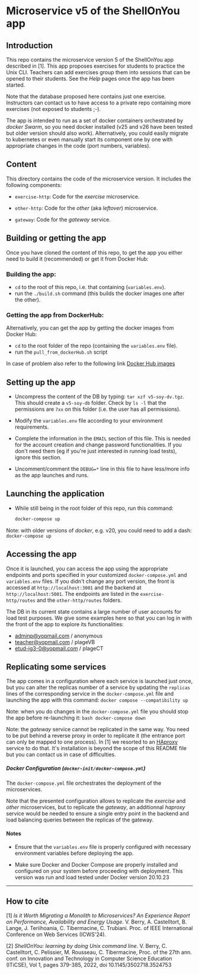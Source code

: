 # Microservice v5 of the ShellOnYou app

## Introduction

This repo contains the microservice version 5 of the ShellOnYou app described in [1]. This app proposes exercises for students to practice the Unix CLI. Teachers can add exercises group them into sessions that can be opened to their students. 
See the *Help* pages once the app has been started.

Note that the database proposed here contains just one exercise. Instructors can contact us to have access to a private repo containing more exercises (not exposed to students ;-).

The app is intended to run as a set of docker containers orchestrated by *docker Swarm*, so you need docker installed (v25 and v26 have been tested but older version should also work). Alternatively, you could easily migrate to kubernetes or even manually start its component one by one with appropriate changes in the code (port numbers, variables).

## Content

This directory contains the code of the microservice version. It includes the following components:

- `exercise-http`: Code for the *exercise* microservice.

- `other-http`: Code for the *other* (aka *leftover*) microservice.

- `gateway`: Code for the *gateway* service.


## Building or getting the app

Once you have cloned the content of this repo, to get the app you either need to build it (recommended) or get it from Docker Hub:

### Building the app:

- `cd` to the root of this repo, i.e. that containing (`variables.env`).
- run the `./build.sh` command (this builds the docker images one after the other).

### Getting the app from DockerHub:

Alternatively, you can get the app by getting the docker images from Docker Hub:
- `cd` to the root folder of the repo (containing the `variables.env` file).
- run the `pull_from_dockerHub.sh` script  

In case of problem also refer to the following link [Docker Hub images](https://hub.docker.com/repository/docker/icws24submission/postgres_icws24/general)


## Setting up the app

- Uncompress the content of the DB by typing: `tar xzf v5-soy-dv.tgz`. This should create a `v5-soy-db` folder. Check by `ls -l` that the permissions are `7xx` on this folder (i.e. the user has all permissions).

- Modify the `variables.env` file according to your environment requirements.

- Complete the information in the `EMAIL` section of this file. This is needed for the account creation and change password functionalities. If you don't need them (eg if you're just interested in running load tests), ignore this section.

- Uncomment/comment the `DEBUG=*` line in this file to have less/more info as the app launches and runs.


## Launching the application

- While still being in the root folder of this repo, run this command: 

    ```bash
    docker-compose up
    ```

Note: with older versions of *docker*, e.g. v20, you could need to add a dash: `docker-compose up`

## Accessing the app

Once it is launched, you can access the app using the appropriate endpoints and ports specified in your customized `docker-compose.yml` and `variables.env` files. If you didn't change any port version, the front is accessed at `http://localhost:3001` and the backend at `http://localhost:5001`.
The endpoints are listed in the `exercise-http/routes` and the `other-http/routes` folders.

The DB in its current state contains a large number of user accounts for load test purposes. We give some examples here so that you can log in with the front of the app to explore its functionalities:
- adminp@yopmail.com / anonymous
- teacher@yopmail.com / plageVB
- etud-ig3-0@yopmail.com / plageCT

## Replicating some services

The app comes in a configuration where each service is launched just once, but you can alter the replicas number of a service by updating the `replicas` lines of the corresponding service in the `docker-compose.yml` file and launching the app with this command:
`docker compose --compatibility up`

Note: when you do changes in the `docker-compose.yml` file you should stop the app before re-launching it:
    ```bash
    docker-compose down
    ```

Note: the *gateway* service cannot be replicated in the same way. You need to be put behind a reverse proxy in order to replicate it (the entrance port can only be mapped to one process). In [1] we resorted to an [HAproxy](https://www.haproxy.org/) service to do that. It's installation is beyond the scope of this README file but you can contact us in case of difficulties. 

##### Docker Configuration (`docker-init/docker-compose.yml`)

   The `docker-compose.yml` file orchestrates the deployment of the microservices.

   Note that the presented configuration allows to replicate the *exercise* and *other* microservices, but to replicate the *gateway*, an additionnal *haproxy* service would be needed to ensure a single entry point in the backend and load balancing queries between the replicas of the gateway.

#### Notes

- Ensure that the `variables.env` file is properly configured with necessary environment variables before deploying the app.

- Make sure Docker and Docker Compose are properly installed and configured on your system before proceeding with deployment. This version was run and load tested under Docker version 20.10.23

--- 
## How to cite

[1] *Is it Worth Migrating a Monolith to Microservices? An Experience Report on Performance, Availability and Energy Usage*. V. Berry, A. Castelltort, B. Lange, J. Teriihoania, C. Tibermacine, C. Trubiani. Proc. of IEEE International Conference on Web Services (ICWS'24).

[2] *ShellOnYou: learning by doing Unix command line*. V. Berry, C. Castelltort, C. Pelissier, M. Rousseau, C. Tibermacine, Proc. of the 27th ann. conf. on Innovation and Technology in Computer Science Education (ITiCSE), Vol 1, pages 379-385, 2022, doi 10.1145/3502718.3524753

